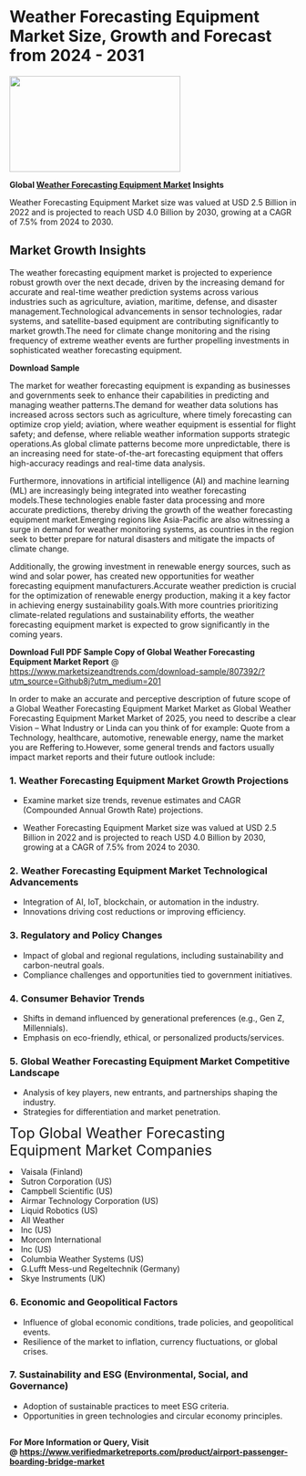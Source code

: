 <H1>Weather Forecasting Equipment Market Size, Growth and Forecast from 2024 - 2031</H1><img class="aligncenter size-medium wp-image-584254" src="https://thirdeyenews.in/wp-content/uploads/2024/09/Global-Market-Research-300x168.jpeg" alt="" width="300" height="168" /><p><strong>Global&nbsp;<a href="https://www.marketsizeandtrends.com/download-sample/807392/?utm_source=Github8j?utm_medium=201">Weather Forecasting Equipment Market</a> Insights</strong></p><p>Weather Forecasting Equipment Market size was valued at USD 2.5 Billion in 2022 and is projected to reach USD 4.0 Billion by 2030, growing at a CAGR of 7.5% from 2024 to 2030.</p><p><h2>Market Growth Insights</h2> <p>The weather forecasting equipment market is projected to experience robust growth over the next decade, driven by the increasing demand for accurate and real-time weather prediction systems across various industries such as agriculture, aviation, maritime, defense, and disaster management.Technological advancements in sensor technologies, radar systems, and satellite-based equipment are contributing significantly to market growth.The need for climate change monitoring and the rising frequency of extreme weather events are further propelling investments in sophisticated weather forecasting equipment.</p> <p><strong>Download Sample</strong></p> <p>The market for weather forecasting equipment is expanding as businesses and governments seek to enhance their capabilities in predicting and managing weather patterns.The demand for weather data solutions has increased across sectors such as agriculture, where timely forecasting can optimize crop yield; aviation, where weather equipment is essential for flight safety; and defense, where reliable weather information supports strategic operations.As global climate patterns become more unpredictable, there is an increasing need for state-of-the-art forecasting equipment that offers high-accuracy readings and real-time data analysis.</p> <p>Furthermore, innovations in artificial intelligence (AI) and machine learning (ML) are increasingly being integrated into weather forecasting models.These technologies enable faster data processing and more accurate predictions, thereby driving the growth of the weather forecasting equipment market.Emerging regions like Asia-Pacific are also witnessing a surge in demand for weather monitoring systems, as countries in the region seek to better prepare for natural disasters and mitigate the impacts of climate change.</p> <p>Additionally, the growing investment in renewable energy sources, such as wind and solar power, has created new opportunities for weather forecasting equipment manufacturers.Accurate weather prediction is crucial for the optimization of renewable energy production, making it a key factor in achieving energy sustainability goals.With more countries prioritizing climate-related regulations and sustainability efforts, the weather forecasting equipment market is expected to grow significantly in the coming years.</p> <p><span class=""><strong>Download Full PDF Sample Copy of Global Weather Forecasting Equipment Market Report</strong> @ <a href="https://www.marketsizeandtrends.com/download-sample/807392/?utm_source=Github8j?utm_medium=201" target="_blank">https://www.marketsizeandtrends.com/download-sample/807392/?utm_source=Github8j?utm_medium=201</a></span></p><p>In order to make an accurate and perceptive description of future scope of a Global&nbsp;Weather Forecasting Equipment Market Market as Global&nbsp;Weather Forecasting Equipment Market Market of 2025, you need to describe a clear Vision &ndash; What Industry or Linda can you think of for example: Quote from a Technology, healthcare, automotive, renewable energy, name the market you are Reffering to.However, some general trends and factors usually impact market reports and their future outlook include:</p><h3>1.&nbsp;<strong>Weather Forecasting Equipment Market Growth Projections</strong></h3><ul><li>Examine market size trends, revenue estimates and CAGR (Compounded Annual Growth Rate) projections.</li><li><p>Weather Forecasting Equipment Market size was valued at USD 2.5 Billion in 2022 and is projected to reach USD 4.0 Billion by 2030, growing at a CAGR of 7.5% from 2024 to 2030.</p></li></ul><h3>2.&nbsp;<strong>Weather Forecasting Equipment Market Technological Advancements</strong></h3><ul><li>Integration of AI, IoT, blockchain, or automation in the industry.</li><li>Innovations driving cost reductions or improving efficiency.</li></ul><h3>3.&nbsp;<strong>Regulatory and Policy Changes</strong></h3><ul><li>Impact of global and regional regulations, including sustainability and carbon-neutral goals.</li><li>Compliance challenges and opportunities tied to government initiatives.</li></ul><h3>4.&nbsp;<strong>Consumer Behavior Trends</strong></h3><ul><li>Shifts in demand influenced by generational preferences (e.g., Gen Z, Millennials).</li><li>Emphasis on eco-friendly, ethical, or personalized products/services.</li></ul><h3>5.&nbsp;<strong>Global Weather Forecasting Equipment Market Competitive Landscape</strong></h3><ul><li>Analysis of key players, new entrants, and partnerships shaping the industry.</li><li>Strategies for differentiation and market penetration.</li></ul><p data-pm-slice="1 1 []"><span style="color: inherit; font-family: inherit; font-size: 25px;">Top Global Weather Forecasting Equipment Market Companies</span></p><div class="" data-test-id=""><p><li>Vaisala (Finland)</li><li> Sutron Corporation (US)</li><li> Campbell Scientific (US)</li><li> Airmar Technology Corporation (US)</li><li> Liquid Robotics (US)</li><li> All Weather</li><li> Inc (US)</li><li> Morcom International</li><li> Inc (US)</li><li> Columbia Weather Systems (US)</li><li> G.Lufft Mess-und Regeltechnik (Germany)</li><li> Skye Instruments (UK)</li></p></div><h3>6.&nbsp;<strong>Economic and Geopolitical Factors</strong></h3><ul><li>Influence of global economic conditions, trade policies, and geopolitical events.</li><li>Resilience of the market to inflation, currency fluctuations, or global crises.</li></ul><h3>7.&nbsp;<strong>Sustainability and ESG (Environmental, Social, and Governance)</strong></h3><ul><li>Adoption of sustainable practices to meet ESG criteria.</li><li>Opportunities in green technologies and circular economy principles.</li></ul><h2><strong style="font-size: 14px;">For More Information or Query, Visit @&nbsp;</strong><a style="background-color: #ffffff; font-size: 14px;" href="https://www.marketsizeandtrends.com/report/weather-forecasting-equipment-market/" target="_blank">https://www.verifiedmarketreports.com/product/airport-passenger-boarding-bridge-market</a></h2>